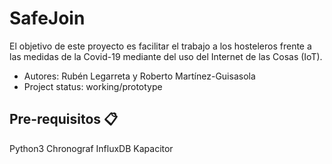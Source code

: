 # SafeJoin
El objetivo de este proyecto es facilitar el trabajo a los hosteleros frente a las medidas de la Covid-19 mediante del uso del Internet de las Cosas (IoT). 

* Autores: Rubén Legarreta y Roberto Martínez-Guisasola
* Project status: working/prototype

## Pre-requisitos 📋
Python3
Chronograf
InfluxDB
Kapacitor
